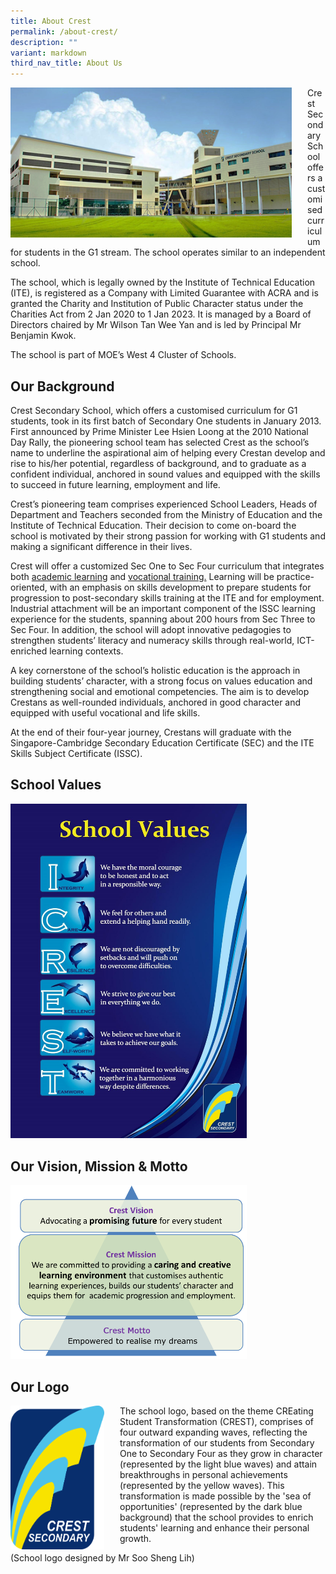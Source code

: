 ```yaml
---
title: About Crest
permalink: /about-crest/
description: ""
variant: markdown
third_nav_title: About Us
---
```

<img src="/images/aboutcrest.jpg" style="width:450px;height:240px;margin-right: 25px;" align="left"> Crest Secondary School offers a customised curriculum for students in the G1 stream. The school operates similar to an independent school.  

  

The school, which is legally owned by the Institute of Technical Education (ITE), is registered as a Company with Limited Guarantee with ACRA and is granted the Charity and Institution of Public Character status under the Charities Act from 2 Jan 2020 to 1 Jan 2023. It is managed by a Board of Directors chaired by Mr Wilson Tan Wee Yan and is led by Principal Mr Benjamin Kwok.

  

The school is part of MOE’s West 4 Cluster of Schools.

Our Background
--------------

Crest Secondary School, which offers a customised curriculum for G1 students, took in its first batch of Secondary One students in January 2013. First announced by Prime Minister Lee Hsien Loong at the 2010 National Day Rally, the pioneering school team has selected Crest as the school’s name to underline the aspirational aim of helping every Crestan develop and rise to his/her potential, regardless of background, and to graduate as a confident individual, anchored in sound values and equipped with the skills to succeed in future learning, employment and life.

  

Crest’s pioneering team comprises experienced School Leaders, Heads of Department and Teachers seconded from the Ministry of Education and the Institute of Technical Education. Their decision to come on-board the school is motivated by their strong passion for working with G1 students and making a significant difference in their lives.

  

Crest will offer a customized Sec One to Sec Four curriculum that integrates both&nbsp;[academic learning](/aesthetics/programmes/academic-curriculum/permalink)&nbsp;and&nbsp;[vocational training.](/programmes/vocational-curriculum/permalink)&nbsp;Learning will be practice-oriented, with an emphasis on skills development to prepare students for progression to post-secondary skills training at the ITE and for employment. Industrial attachment will be an important component of the ISSC learning experience for the students, spanning about 200 hours from Sec Three to Sec Four. In addition, the school will adopt innovative pedagogies to strengthen students’ literacy and numeracy skills through real-world, ICT-enriched learning contexts.

  

A key cornerstone of the school’s holistic education is the approach in building students’ character, with a strong focus on values education and strengthening social and emotional competencies. The aim is to develop Crestans as well-rounded individuals, anchored in good character and equipped with useful vocational and life skills.

  

At the end of their four-year journey, Crestans will graduate with the Singapore-Cambridge Secondary Education Certificate (SEC) and the ITE Skills Subject Certificate (ISSC).

School Values
-------------
<img src="/images/schvalues.jpg" style="width:75%">

Our Vision, Mission &amp; Motto
---------------------------
<img src="/images/schvision.png" style="width:75%">

Our Logo
--------
<img src="/images/schlog.jpg" style="width:150px;height:230px;margin-right:25px;" align="left"> The school logo, based on the theme CREating Student Transformation (CREST), comprises of four outward expanding waves, reflecting the transformation of our students from Secondary One to Secondary Four as they grow in character (represented by the light blue waves) and attain breakthroughs in personal achievements (represented by the yellow waves). This transformation is made possible by the 'sea of opportunities' (represented by the dark blue background) that the school provides to enrich students' learning and enhance their personal growth.  
  
(School logo designed by Mr Soo Sheng Lih)
